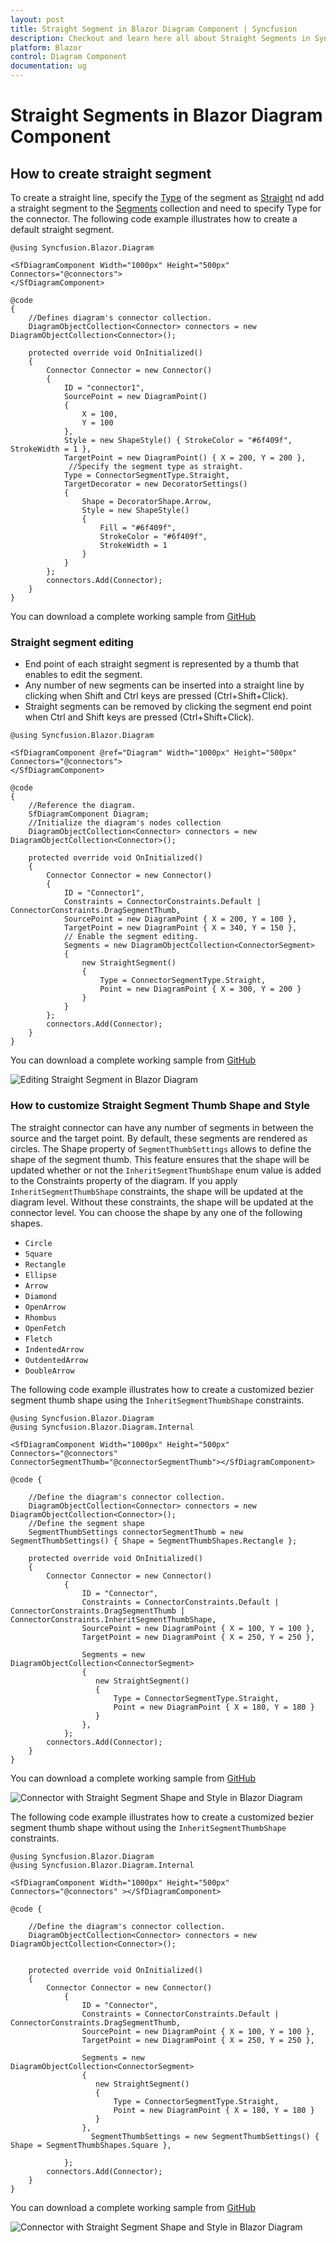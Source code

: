 ```yaml
---
layout: post
title: Straight Segment in Blazor Diagram Component | Syncfusion
description: Checkout and learn here all about Straight Segments in Syncfusion Blazor Diagram component and much more details.
platform: Blazor
control: Diagram Component
documentation: ug
---
```


# Straight Segments in Blazor Diagram Component

## How to create straight segment

To create a straight line, specify the [Type](https://help.syncfusion.com/cr/blazor/Syncfusion.Blazor.Diagram.Connector.html#Syncfusion_Blazor_Diagram_Connector_Type) of the segment as [Straight](https://help.syncfusion.com/cr/blazor/Syncfusion.Blazor.Diagram.ConnectorSegmentType.html#Syncfusion_Blazor_Diagram_ConnectorSegmentType_Straight) nd add a straight segment to the  [Segments](https://help.syncfusion.com/cr/blazor/Syncfusion.Blazor.Diagram.Connector.html#Syncfusion_Blazor_Diagram_Connector_Segments) collection and need to specify Type for the connector. The following code example illustrates how to create a default straight segment.

```cshtml
@using Syncfusion.Blazor.Diagram

<SfDiagramComponent Width="1000px" Height="500px" Connectors="@connectors">
</SfDiagramComponent>

@code
{
    //Defines diagram's connector collection.
    DiagramObjectCollection<Connector> connectors = new DiagramObjectCollection<Connector>();

    protected override void OnInitialized()
    {
        Connector Connector = new Connector()
        {
            ID = "connector1",
            SourcePoint = new DiagramPoint()
            {
                X = 100,
                Y = 100
            },
            Style = new ShapeStyle() { StrokeColor = "#6f409f", StrokeWidth = 1 },
            TargetPoint = new DiagramPoint() { X = 200, Y = 200 },
             //Specify the segment type as straight.
            Type = ConnectorSegmentType.Straight,
            TargetDecorator = new DecoratorSettings()
            {
                Shape = DecoratorShape.Arrow,
                Style = new ShapeStyle()
                {
                    Fill = "#6f409f",
                    StrokeColor = "#6f409f",
                    StrokeWidth = 1
                }
            }
        };
        connectors.Add(Connector);
    }
}
```
You can download a complete working sample from [GitHub](https://github.com/SyncfusionExamples/Blazor-Diagram-Examples/tree/master/UG-Samples/Connectors/Segments/Straight)

### Straight segment editing

* End point of each straight segment is represented by a thumb that enables to edit the segment.
* Any number of new segments can be inserted into a straight line by clicking when Shift and Ctrl keys are pressed (Ctrl+Shift+Click).
* Straight segments can be removed by clicking the segment end point when Ctrl and Shift keys are pressed (Ctrl+Shift+Click).

```cshtml
@using Syncfusion.Blazor.Diagram

<SfDiagramComponent @ref="Diagram" Width="1000px" Height="500px" Connectors="@connectors">
</SfDiagramComponent>

@code
{
    //Reference the diagram.
    SfDiagramComponent Diagram;
    //Initialize the diagram's nodes collection
    DiagramObjectCollection<Connector> connectors = new DiagramObjectCollection<Connector>();

    protected override void OnInitialized()
    {
        Connector Connector = new Connector()
        { 
            ID = "Connector1",
            Constraints = ConnectorConstraints.Default | ConnectorConstraints.DragSegmentThumb,
            SourcePoint = new DiagramPoint { X = 200, Y = 100 },
            TargetPoint = new DiagramPoint { X = 340, Y = 150 },
            // Enable the segment editing.
            Segments = new DiagramObjectCollection<ConnectorSegment>
            {
                new StraightSegment()
                {
                    Type = ConnectorSegmentType.Straight,
                    Point = new DiagramPoint { X = 300, Y = 200 }
                }
            }
        };
        connectors.Add(Connector);
    }
}
```
You can download a complete working sample from [GitHub](https://github.com/SyncfusionExamples/Blazor-Diagram-Examples/tree/master/UG-Samples/Connectors/Segments/StraightSegmentEditing)

![Editing Straight Segment in Blazor Diagram](../../images/blazor-diagram-edit-straight-segment.gif)

### How to customize Straight Segment Thumb Shape and Style

The straight connector can have any number of segments in between the source and the target point. By default, these segments are rendered as circles. The Shape property of `SegmentThumbSettings` allows to define the shape of the segment thumb. This feature ensures that the shape will be updated whether or not the `InheritSegmentThumbShape` enum value is added to the Constraints property of the diagram. If you apply `InheritSegmentThumbShape` constraints, the shape will be updated at the diagram level. Without these constraints, the shape will be updated at the connector level. You can choose the shape by any one of the following shapes.

* `Circle`
* `Square`
* `Rectangle`
* `Ellipse`
* `Arrow`
* `Diamond`
* `OpenArrow`
* `Rhombus`
* `OpenFetch`
* `Fletch`
* `IndentedArrow`
* `OutdentedArrow`
* `DoubleArrow`

The following code example illustrates how to create a customized bezier segment thumb shape using the `InheritSegmentThumbShape` constraints.

```cshtml
@using Syncfusion.Blazor.Diagram
@using Syncfusion.Blazor.Diagram.Internal

<SfDiagramComponent Width="1000px" Height="500px"  Connectors="@connectors" ConnectorSegmentThumb="@connectorSegmentThumb"></SfDiagramComponent>

@code {
    
    //Define the diagram's connector collection.
    DiagramObjectCollection<Connector> connectors = new DiagramObjectCollection<Connector>();
    //Define the segment shape
    SegmentThumbSettings connectorSegmentThumb = new SegmentThumbSettings() { Shape = SegmentThumbShapes.Rectangle };

    protected override void OnInitialized()
    {
        Connector Connector = new Connector()
            {
                ID = "Connector",
                Constraints = ConnectorConstraints.Default | ConnectorConstraints.DragSegmentThumb | ConnectorConstraints.InheritSegmentThumbShape,
                SourcePoint = new DiagramPoint { X = 100, Y = 100 },
                TargetPoint = new DiagramPoint { X = 250, Y = 250 },
                  
                Segments = new DiagramObjectCollection<ConnectorSegment>
                {
                   new StraightSegment()
                   {
                       Type = ConnectorSegmentType.Straight,
                       Point = new DiagramPoint { X = 180, Y = 180 }
                   }
                },
            };
        connectors.Add(Connector);
    }
}
```
You can download a complete working sample from [GitHub](https://github.com/SyncfusionExamples/Blazor-Diagram-Examples/tree/master/UG-Samples/Connectors/Segments/StraightSegmentShape)

![Connector with Straight Segment Shape and Style in Blazor Diagram](../../images/StraightSegmentShape.png)

The following code example illustrates how to create a customized bezier segment thumb shape without  using the `InheritSegmentThumbShape` constraints.

```cshtml
@using Syncfusion.Blazor.Diagram
@using Syncfusion.Blazor.Diagram.Internal

<SfDiagramComponent Width="1000px" Height="500px"  Connectors="@connectors" ></SfDiagramComponent>

@code {
    
    //Define the diagram's connector collection.
    DiagramObjectCollection<Connector> connectors = new DiagramObjectCollection<Connector>();
   

    protected override void OnInitialized()
    {
        Connector Connector = new Connector()
            {
                ID = "Connector",
                Constraints = ConnectorConstraints.Default | ConnectorConstraints.DragSegmentThumb,
                SourcePoint = new DiagramPoint { X = 100, Y = 100 },
                TargetPoint = new DiagramPoint { X = 250, Y = 250 },
                  
                Segments = new DiagramObjectCollection<ConnectorSegment>
                {
                   new StraightSegment()
                   {
                       Type = ConnectorSegmentType.Straight,
                       Point = new DiagramPoint { X = 180, Y = 180 }
                   }
                },
                  SegmentThumbSettings = new SegmentThumbSettings() { Shape = SegmentThumbShapes.Square },
           
            };
        connectors.Add(Connector);
    }
}
```
You can download a complete working sample from [GitHub](https://github.com/SyncfusionExamples/Blazor-Diagram-Examples/tree/master/UG-Samples/Connectors/Segments/StraightSegmentShapeWithoutConstraints)

![Connector with Straight Segment Shape and Style in Blazor Diagram](../../images/StraightSegmentShape1.png)